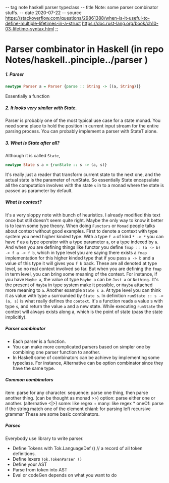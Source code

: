 -- tag note haskell parser typeclass
-- title Note: some parser combinator stuffs.
-- date 2020-07-22
-- source https://stackoverflow.com/questions/29861388/when-is-it-useful-to-define-multiple-lifetimes-in-a-struct
          https://doc.rust-lang.org/book/ch10-03-lifetime-syntax.html
;;
# Parser combinator in Haskell (in repo Notes/haskell..pinciple../parser )
##### 1. Parser
``` haskell
newtype Parser a = Parser {parse :: String -> [(a, String)]}
```
Essentially a function

##### 2. It looks very similar with State.
Parser is probably one of the most typical use case for a state monad.  You need some place to hold the position in current input stream for the entire parsing process. You can probably implement a parser with StateT alone.

##### 3. What is State after all?
Although it is called `State`,
```haskell
newtype State s a = {runState :: s -> (a, s)}
```
It's really just a reader that transform current state to the next one, and the actual state is the parameter of runState. So essentially State encapsulate all the computation involves with the state `s` in to a monad where the state is passed as parameter by default.

##### What is context?
It's a very sloppy note with bunch of heuristics. I already modified this text once but still doesn't seem quite right. Maybe the only way to know it better is to learn some type theory.
When doing `Functors` or `Monad` people talks about context without good examples. First to denote a context with type system you need higher kinded type. With a type `f a` of kind `* -> *` you can have `f` as a type operator with a type parameter `a`, or a type indexed by `a`. And when you are defining things like functor you define `fmap :: (a -> b) -> f a -> f b`, which in type level you are saying there exists a `fmap` implementation for this higher kinded type that if you pass `a -> b` and a value of this type it will gives you `f b` back. These are all denoted at type level, so no real context involved so far.
But when you are defining the `fmap` in term level, you can bring some meaning of the context. For instance, if you have `Maybe a`, the value of type `Maybe a` can be `Just a` or `Nothing.` It's the present of `Maybe` in type system make it possible, or `Maybe` attached more meaning to `a`.
Another example `State s a`. At type level you can think it as value with type `a` surrounded by `State s`. In definition `runState :: s -> (a, s)` is what really defines the `context`. It's a function reads a value s with type `s`, and return the value `a` and a new state. While executing `runState` the context will always exists along a, which is the point of state (pass the state implicitly).

##### Parser combinator
- Each parser is a function.
- You can make more complicated parsers based on simpler one by combining one parser function to another.
- In Haskell some of combinators can be achieve by implementing some typeclass. For instance, Alternative can be option combinator since they have the same type.

##### Common combinators
item: parse for any character.
sequence: parse one thing, then parse another thing. (can be thought as monad >>)
option: parse either one or another. (alternative <|>)
some: like regex +
many: like regex *
oneOf: parse if the string match one of the element
chianl: for parsing left recursive grammar
These are some basic combinators.

##### Parsec
Everybody use library to write parser.
- Define Tokens with Tok.LanguageDef () // a record of all token definitions.
- Define lexers `Tok.TokenParser ()`
- Define your AST
- Parse from token into AST
- Eval or codeGen depends on what you want to do
